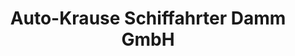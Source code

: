 ---
title: "Auto-Krause Schiffahrter Damm GmbH"
url: /muenster/auto-krause-schiffahrter-damm-gmbh/
shop: Autohaus
---